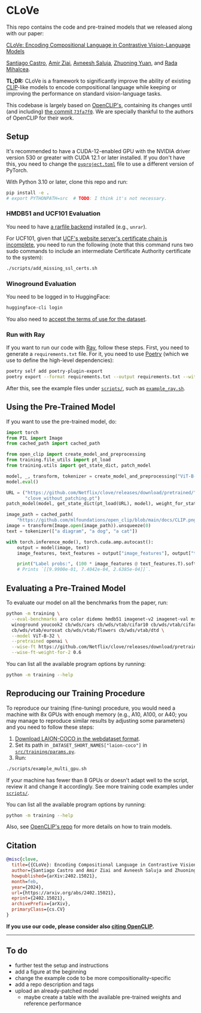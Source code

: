 # CLoVe

This repo contains the code and pre-trained models that we released along with our paper:

[CLoVe: Encoding Compositional Language in Contrastive Vision-Language Models](https://arxiv.org/abs/2402.15021)

[Santiago Castro](https://santi.uy/),
[Amir Ziai](https://linkedin.com/in/amirziai),
[Avneesh Saluja](https://asaluja.github.io/),
[Zhuoning Yuan](https://zhuoning.cc/),
and [Rada Mihalcea](https://web.eecs.umich.edu/~mihalcea/).

**TL;DR:** CLoVe is a framework to significantly improve the ability of existing
[CLIP](https://openai.com/research/clip)-like models to encode compositional language while keeping or improving the 
performance on standard vision-language tasks.

This codebase is largely based on [OpenCLIP's](https://github.com/mlfoundations/open_clip),
containing its changes until (and including)
[the commit `73fa7f0`](https://github.com/mlfoundations/open_clip/commit/73fa7f0).
We are specially thankful to the authors of OpenCLIP for their work.

## Setup

It's recommended to have a CUDA-12-enabled GPU with the NVIDIA driver version 530 or greater with CUDA 12.1 or 
later installed.
If you don't have this, you need to change the [`pyproject.toml`](pyproject.toml) file to use a different version of
PyTorch.

With Python 3.10 or later, clone this repo and run:

```bash
pip install -e .
# export PYTHONPATH=src  # TODO: I think it's not necessary.
```

### HMDB51 and UCF101 Evaluation

You need to have [a rarfile backend](https://github.com/markokr/rarfile) installed (e.g., `unrar`).

For UCF101, given that [UCF's website server's certificate chain is
incomplete](https://www.ssllabs.com/ssltest/analyze.html?d=www.crcv.ucf.edu), you need to run the following
(note that this command runs two sudo commands to include an intermediate Certificate Authority certificate to the 
system):

```bash
./scripts/add_missing_ssl_certs.sh
```

### Winoground Evaluation

You need to be logged in to HuggingFace:

```bash
huggingface-cli login
```

You also need to [accept the terms of use for the dataset](https://huggingface.co/datasets/facebook/winoground).

### Run with Ray

If you want to run our code with [Ray](https://www.ray.io/), follow these steps.
First, you need to generate a `requirements.txt` file.
For it, you need to use [Poetry](https://python-poetry.org/) (which we use to define the high-level dependencies):

```bash
poetry self add poetry-plugin-export
poetry export --format requirements.txt --output requirements.txt --without-hashes
```

After this, see the example files under [`scripts/`](scripts), such as [`example_ray.sh`](scripts/example_ray.sh).

## Using the Pre-Trained Model

If you want to use the pre-trained model, do:

```python
import torch
from PIL import Image
from cached_path import cached_path

from open_clip import create_model_and_preprocessing
from training.file_utils import pt_load
from training.utils import get_state_dict, patch_model

model, _, transform, tokenizer = create_model_and_preprocessing("ViT-B-32", "openai")
model.eval()

URL = ("https://github.com/Netflix/clove/releases/download/pretrained/"
       "clove_without_patching.pt")
patch_model(model, get_state_dict(pt_load(URL), model), weight_for_state_dict=0.6)

image_path = cached_path(
    "https://github.com/mlfoundations/open_clip/blob/main/docs/CLIP.png?raw=true")
image = transform(Image.open(image_path)).unsqueeze(0)
text = tokenizer(["a diagram", "a dog", "a cat"])

with torch.inference_mode(), torch.cuda.amp.autocast():
    output = model(image, text)
    image_features, text_features = output["image_features"], output["text_features"]

    print("Label probs:", (100 * image_features @ text_features.T).softmax(dim=-1))
    # Prints `[[9.9900e-01, 7.4042e-04, 2.6385e-04]]`.
```

## Evaluating a Pre-Trained Model

To evaluate our model on all the benchmarks from the paper, run:

```bash
python -m training \
  --eval-benchmarks aro color didemo hmdb51 imagenet-v2 imagenet-val msrvtt sts sugar-crepe svo-probes ucf101 val \
  winoground youcook2 cb/wds/cars cb/wds/vtab/cifar10 cb/wds/vtab/cifar100 cb/wds/mnist \
  cb/wds/vtab/eurosat cb/wds/vtab/flowers cb/wds/vtab/dtd \
  --model ViT-B-32 \
  --pretrained openai \
  --wise-ft https://github.com/Netflix/clove/releases/download/pretrained/clove_without_patching.pt \
  --wise-ft-weight-for-2 0.6
```

You can list all the available program options by running:

```bash
python -m training --help
````

## Reproducing our Training Procedure

To reproduce our training (fine-tuning) procedure, you would need a machine with 8x GPUs with enough memory
(e.g., A10, A100, or A40; you may manage to reproduce similar results by adjusting some parameters)
and you need to follow these steps:

1. [Download LAION-COCO in the webdataset
    format](https://github.com/rom1504/img2dataset/blob/main/dataset_examples/laion-coco.md).
2. Set its path in `_DATASET_SHORT_NAMES["laion-coco"]` in [`src/training/params.py`](src/training/params.py).
3. Run:

```bash
./scripts/example_multi_gpu.sh
```

If your machine has fewer than 8 GPUs or doesn't adapt well to the script, review it and change it accordingly.
See more training code examples under [`scripts/`](scripts).

You can list all the available program options by running:

```bash
python -m training --help
```

Also, see [OpenCLIP's repo](https://github.com/mlfoundations/open_clip) for more details on how to train models.

## Citation

```bibtex
@misc{clove,
  title={{CLoVe}: Encoding Compositional Language in Contrastive Vision-Language Models},
  author={Santiago Castro and Amir Ziai and Avneesh Saluja and Zhuoning Yuan and Rada Mihalcea},
  howpublished={arXiv:2402.15021},
  month=feb,
  year={2024},
  url={https://arxiv.org/abs/2402.15021},
  eprint={2402.15021},
  archivePrefix={arXiv},
  primaryClass={cs.CV}
}
```

**If you use our code, please consider also
[citing OpenCLIP](https://github.com/mlfoundations/open_clip?tab=readme-ov-file#citing).**

---

## To do

* further test the setup and instructions
* add a figure at the beginning
* change the example code to be more compositionality-specific
* add a repo description and tags
* upload an already-patched model
  * maybe create a table with the available pre-trained weights and reference performance
